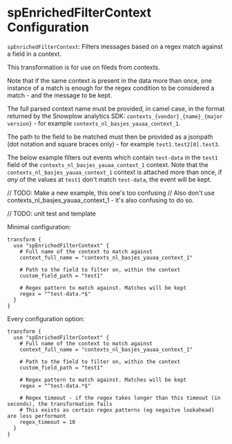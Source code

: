 # spEnrichedFilterContext Configuration

`spEnrichedFilterContext`: Filters messages based on a regex match against a field in a context.

This transformation is for use on fileds from contexts.

Note that if the same context is present in the data more than once, one instance of a match is enough for the regex condition to be considered a match - and the message to be kept.

The full parsed context name must be provided, in camel case, in the format returned by the Snowplow analytics SDK: `contexts_{vendor}_{name}_{major version}` - for example `contexts_nl_basjes_yauaa_context_1`.

The path to the field to be matched must then be provided as a jsonpath (dot notation and square braces only) - for example `test1.test2[0].test3`.

The below example filters out events which contain `test-data` in the `test1` field of the `contexts_nl_basjes_yauaa_context_1` context. Note that the `contexts_nl_basjes_yauaa_context_1` context is attached more than once, if _any_ of the values at `test1` don't match `test-data`, the event will be kept.

// TODO: Make a new example, this one's too confusing
// Also don't use contexts_nl_basjes_yauaa_context_1 - it's also confusing to do so.

// TODO: unit test and template

Minimal configuration:

```hcl
transform {
  use "spEnrichedFilterContext" {
    # Full name of the context to match against
    context_full_name = "contexts_nl_basjes_yauaa_context_1"

    # Path to the field to filter on, within the context
    custom_field_path = "test1"

    # Regex pattern to match against. Matches will be kept
    regex = "^test-data.*$"
  }
}
```

Every configuration option:

```hcl
transform {
  use "spEnrichedFilterContext" {
    # Full name of the context to match against
    context_full_name = "contexts_nl_basjes_yauaa_context_1"

    # Path to the field to filter on, within the context
    custom_field_path = "test1"

    # Regex pattern to match against. Matches will be kept
    regex = "^test-data.*$"

    # Regex timeout - if the regex takes longer than this timeout (in seconds), the transformation fails
    # This exists as certain regex patterns (eg negaitve lookahead) are less performant
    regex_timeout = 10
  }
}
```